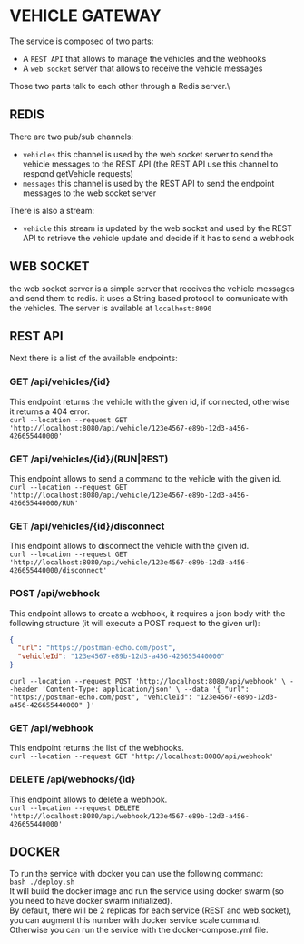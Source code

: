 # VEHICLE GATEWAY

The service is composed of two parts: 
* A `REST API` that allows to manage the vehicles and the webhooks
* A `web socket` server that allows to receive the vehicle messages

Those two parts talk to each other through a Redis server.\

## REDIS

There are two  pub/sub channels:
* `vehicles` this channel is used by the web socket server to send the vehicle messages to the REST API 
(the REST API use this channel to respond getVehicle requests)
* `messages` this channel is used by the REST API to send the endpoint messages to the web socket server

There is also a stream:
* `vehicle` this stream is updated by the web socket and used by the REST API to retrieve 
the vehicle update and decide if it has to send a webhook

## WEB SOCKET
the web socket server is a simple server that receives the vehicle messages and send them to redis.
it uses a String based protocol to comunicate with the vehicles.
The server is available at `localhost:8090`

## REST API
Next there is a list of the available endpoints:

### GET /api/vehicles/{id}
This endpoint returns the vehicle with the given id, if connected, otherwise it returns a 404 error.\
`curl --location --request GET 'http://localhost:8080/api/vehicle/123e4567-e89b-12d3-a456-426655440000'`

### GET /api/vehicles/{id}/(RUN|REST)
This endpoint allows to send a command to the vehicle with the given id.\
`curl --location --request GET 'http://localhost:8080/api/vehicle/123e4567-e89b-12d3-a456-426655440000/RUN'`

### GET /api/vehicles/{id}/disconnect
This endpoint allows to disconnect the vehicle with the given id.\
`curl --location --request GET 'http://localhost:8080/api/vehicle/123e4567-e89b-12d3-a456-426655440000/disconnect'`

### POST /api/webhook
This endpoint allows to create a webhook, it requires a json body with the following 
structure (it will execute a POST request to the given url):
```json
{
  "url": "https://postman-echo.com/post",
  "vehicleId": "123e4567-e89b-12d3-a456-426655440000"
}
```
`curl --location --request POST 'http://localhost:8080/api/webhook' \
--header 'Content-Type: application/json' \
--data '{
"url": "https://postman-echo.com/post",
"vehicleId": "123e4567-e89b-12d3-a456-426655440000"
}'`

### GET /api/webhook
This endpoint returns the list of the webhooks.\
`curl --location --request GET 'http://localhost:8080/api/webhook'`

### DELETE /api/webhooks/{id}
This endpoint allows to delete a webhook.\
`curl --location --request DELETE 'http://localhost:8080/api/webhook/123e4567-e89b-12d3-a456-426655440000'`

## DOCKER

To run the service with docker you can use the following command:\
`bash ./deploy.sh`\
It will build the docker image and run the service using docker swarm (so you need to have docker swarm initialized).\
By default, there will be 2 replicas for each service (REST and web socket), you can augment this number with docker service scale command.\
Otherwise you can run the service with the docker-compose.yml file.